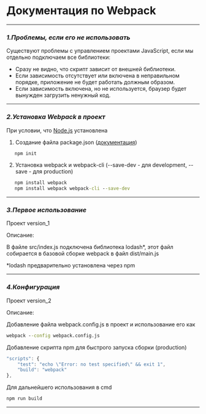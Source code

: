 # Документация по Webpack

---

### _1.Проблемы, если его не использовать_

Существуют проблемы с управлением проектами JavaScript, если мы отдельно подключаем все библиотеки:

- Сразу не видно, что скрипт зависит от внешней библиотеки.
- Если зависимость отсутствует или включена в неправильном порядке, приложение не будет работать должным образом.
- Если зависимость включена, но не используется, браузер будет вынужден загрузить ненужный код.

---

### _2.Установка Webpack в проект_

При условии, что [Node.js](https://nodejs.org/ru/) установлена

1. Создание файла package.json ([документация](https://docs.npmjs.com/cli/v8/configuring-npm/package-json))
```cmd
   npm init
```
2. Установка webpack и webpack-cli (--save-dev - для development, --save - для production)
```cmd
   npm install webpack
   npm install webpack webpack-cli --save-dev
```

---

### _3.Первое использование_

Проект version_1

Описание:

В файле src/index.js подключена библиотека lodash*, этот файл собирается в базовой сборке webpack
в файл dist/main.js

*lodash предварительно установлена через npm

---

### _4.Конфигурация_

Проект version_2

Описание:

Добавление файла webpack.config.js в проект и использование его как

```cmd
webpack --config webpack.config.js
```

Добавление скрипта npm для быстрого запуска сборки (production)

```js
"scripts": {
    "test": "echo \"Error: no test specified\" && exit 1", 
    "build": "webpack"
},
```

Для дальнейшего использования в cmd

```cmd
npm run build
```

---
